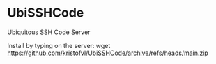 # UbiSSHCode
Ubiquitous SSH Code Server


Install by typing on the server:
wget https://github.com/kristofvl/UbiSSHCode/archive/refs/heads/main.zip
